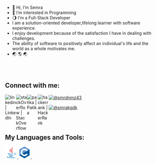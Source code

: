 - 👋 Hi, I’m Semra
- :cactus: I’m interested in Programming
- 🌖 I’m a Full-Stack Developer
-    I am a solution-oriented developer,lifelong learner with software experience.
-    I enjoy development because of the satisfaction I have in dealing with challenges. 
-    The ability of software to positively affect an individual's life and the world as a whole motivates me.
-    🌏 🌎 🌏

<!---
rivrivsem/rivrivsem is a ✨ special ✨ repository because its `README.md` (this file) appears on your GitHub profile.
You can click the Preview link to take a look at your changes.
--->

<br/>
<br/> 

## Connect with me:
[<img align="left" alt="linkedin | LinkedIn" width="36px" src="https://raw.githubusercontent.com/peterthehan/peterthehan/master/assets/linkedin.svg" />][linkedin]
[<img align="left" alt="stackOverflow | StackOverflow" width="36px" src="https://upload.wikimedia.org/wikipedia/commons/thumb/e/ef/Stack_Overflow_icon.svg/512px-Stack_Overflow_icon.svg.png?20190716190036" />][stackOverlow]
[<img align="left" alt="patika | Patika" width="36px" src="https://global-uploads.webflow.com/6097e0eca1e87557da031fef/609859a191abe5d64b17fed3_Patika%20logo.png" />][patika]
[<img align="left" alt="hackerrank | HackerRank" width="36px" src="https://1.bp.blogspot.com/-ULT9oDhqr24/XJYCrttOEpI/AAAAAAAAJYE/inXHXlzblBI3SbcGpiUj4TMNj-E8uPlaQCK4BGAYYCw/s1600/logo%2Bhackerrank%2Bicon.png" />][hackerRank]
<p align="left">
<a href="https://medium.com/@smrdnmz43" target="blank"><img align="center" src="https://raw.githubusercontent.com/rahuldkjain/github-profile-readme-generator/master/src/images/icons/Social/medium.svg" alt="@smrdnmz43" height="30" width="40" /></a>
</p>
<p align="left">
<a href="https://twitter.com/@smrakgdk" target="blank"><img align="center" src="https://raw.githubusercontent.com/rahuldkjain/github-profile-readme-generator/master/src/images/icons/Social/twitter.svg" alt="@smrakgdk" height="30" width="40" /></a>
</p>


<br/>
<br/>

## My Languages and Tools:

<p align="left">  <a href="https://www.java.com" target="_blank" rel="noreferrer"> <img src="https://raw.githubusercontent.com/devicons/devicon/master/icons/java/java-original.svg" alt="java" width="40" height="40"/> </a> </a> <a href="https://www.cprogramming.com/" target="_blank" rel="noreferrer"> <img src="https://raw.githubusercontent.com/devicons/devicon/master/icons/c/c-original.svg" alt="c" width="40" height="40"/> </a> <a href="https://www.w3schools.com/cpp/" target="_blank" rel="noreferrer"> <img 


<br/>
<br/>

[linkedin]: https://www.linkedin.com/in/semra-a-1903bjk/
[hackerRank]: https://www.hackerrank.com/smrdnmz43
[stackOverlow]: https://stackoverflow.com/users/20488807/semra-akgedik
[patika]: https://app.patika.dev/rivriv












